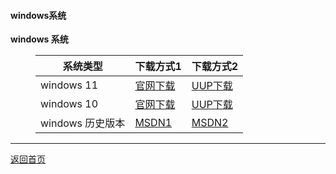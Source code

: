 #### windows系统
<html>
<head>
<meta charset='UTF-8'><meta name='viewport' content='width=device-width initial-scale=1'>
</head>
<body><p><strong>windows 系统</strong></p>
<figure><table>
<thead>
<tr><th>系统类型</th><th>下载方式1</th><th>下载方式2</th></tr></thead>
<tbody><tr><td>windows 11</td><td><a href='https://www.microsoft.com/zh-cn/software-download/windows11'>官网下载</a></td><td><a href='https://www.uupdump.cn/'>UUP下载</a></td></tr><tr><td>windows 10</td><td><a href='https://www.microsoft.com/zh-cn/software-download/windows10'>官网下载</a></td><td><a href='https://www.uupdump.cn/'>UUP下载</a></td></tr><tr><td>windows 历史版本</td><td><a href='https://msdn.itellyou.cn/'>MSDN1</a></td><td><a href='https://hellowindows.cn/'>MSDN2</a></td></tr></tbody>
</table></figure>
<hr />
<p><a href='https://netlinkbuilder.github.io/storedownload/'><u>返回首页</u></a></p>
<p>&nbsp;</p>
</body>
</html>

